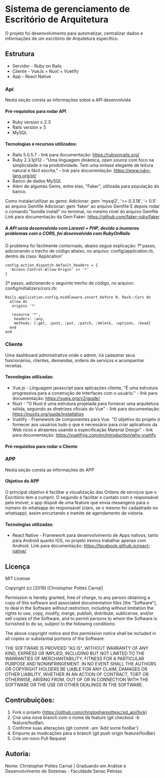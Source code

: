 # Sistema de gerenciamento de Escritório de Arquitetura
O projeto foi desenvolvimento para automatizar, centralizar dados e informações de um escritório de Arquitetura especifíco.


## Estrutura
* Servidor - Ruby on Rails
* Cliente - VueJs + Nuxt + Vuetify
* App - React Native


### Api
Nesta seção consta as informações sobre a API desenvolvida

#### Pré-requisitos para rodar API
* Ruby version ≥ 2.3
* Rails version ≥ 5
* MySQL

#### Tecnologias e recursos utilizados:
* Rails 5.0.5.7 - link para documentação: https://rubyonrails.org/
* Ruby 2.3.1p112 - "Uma linguagem dinâmica, open source com foco na simplicidade e na produtividade. Tem uma sintaxe elegante de leitura natural e fácil escrita." - link para documentação: https://www.ruby-lang.org/pt/
* Banco de dados MySQL
* Além de algumas Gems, entre elas, "Faker", utilizada para população do banco.

Como instalar/utilizar as gems: 
Adicionar: gem 'mysql2', '>= 0.3.18', '< 0.5' ao arquivo Gemfile
Adicionar: gem 'faker' ao arquivo Gemfile
E depois rodar o comando "bundle install" no terminal, no mesmo nível do arquivo Gemfile
Link para documentação da Gem Faker: https://github.com/faker-ruby/faker


##### A API seria desenvolvido com Laravel + PHP, devido a inumeros problemas com o CORS, foi desenvolvida com RubyOnRails

O problema foi fácilmente contornado, abaixo segue explicação:
1º passo, adicionando o trecho de código abaixo, no arquivo: config/application.rb, dentro da class 'Application'

```
config.action_dispatch.default_headers = {
  'Access-Control-Allow-Origin' => '*'
}
```

2º passo, adicionando o seguinte trecho de código, no arquivo: config/initializers/cors.rb:
```
Rails.application.config.middleware.insert_before 0, Rack::Cors do
  allow do
   origins '*'
  
   resource '*',
    headers: :any,
    methods: [:get, :post, :put, :patch, :delete, :options, :head]
  end
end
```

### Cliente
Uma dashboard administrativa onde o admin, irá cadastrar seus funcionários, clientes, demandas, ordens de serviços e acompanhar receitas.

#### Tecnologias utilizadas:
* Vue.js - Linguagem javascript para aplicações cliente, "É uma estrutura progressiva para a construção de interfaces com o usuário." - link para documentação: https://vuejs.org/v2/guide/
* Nuxt - "O Nuxt é uma estrutura projetada para fornecer uma arquitetura sólida, seguindo as diretrizes oficiais do Vue" - link para documentação: https://nuxtjs.org/guide/installation
* Vuetify - Framework de componentes para Vue. "O objetivo do projeto é fornecer aos usuários tudo o que é necessário para criar aplicativos da Web ricos e atraentes usando a especificação Material Design" - link para documentação: https://vuetifyjs.com/en/introduction/why-vuetify

#### Pré-requisitos para rodar o Cliente


### APP 
Nesta seção consta as informações do APP

#### Objetivo do APP
O principal objetivo é facilitar a visualização das Ordens de serviços que o Escritório tem a cumprir. O segundo é facilitar o contato com o responsável pelo imóvel, o app dispoẽ de uma feature que envia mesangens para o número do whatsapp do responsável (claro, se o mesmo for cadastrado no whatsapp), assim encurtando o tramite de agendamento de vistoria.

#### Tecnologias utilizadas:
* React Native - Framework para desenvolvimento de Apps nativos, tanto para Android quanto IOS, no projeto iremos trabalhar apenas com Android. Link para documentação: https://facebook.github.io/react-native/

## Licença
MIT License

Copyright (c) [2019] [Christopher Pottes Carnal]

Permission is hereby granted, free of charge, to any person obtaining a copy
of this software and associated documentation files (the "Software"), to deal
in the Software without restriction, including without limitation the rights
to use, copy, modify, merge, publish, distribute, sublicense, and/or sell
copies of the Software, and to permit persons to whom the Software is
furnished to do so, subject to the following conditions:

The above copyright notice and this permission notice shall be included in all
copies or substantial portions of the Software.

THE SOFTWARE IS PROVIDED "AS IS", WITHOUT WARRANTY OF ANY KIND, EXPRESS OR
IMPLIED, INCLUDING BUT NOT LIMITED TO THE WARRANTIES OF MERCHANTABILITY,
FITNESS FOR A PARTICULAR PURPOSE AND NONINFRINGEMENT. IN NO EVENT SHALL THE
AUTHORS OR COPYRIGHT HOLDERS BE LIABLE FOR ANY CLAIM, DAMAGES OR OTHER
LIABILITY, WHETHER IN AN ACTION OF CONTRACT, TORT OR OTHERWISE, ARISING FROM,
OUT OF OR IN CONNECTION WITH THE SOFTWARE OR THE USE OR OTHER DEALINGS IN THE
SOFTWARE.

## Contrubuições:
1. Fork o projeto (https://github.com/christopherpottesc/sd_api/fork)
2. Crie uma nova branch com o nome da feature (git checkout -b feature/fooBar)
3. Confirme suas alterações (git commit -am 'Add some fooBar')
4. Empurre as modicações para o branch (git push origin feature/fooBar)
5. Crie um novo Pull Request

## Autoria:
Nome: Christopher Pottes Carnal
|
Graduando em Análise e Desenvolvimento de Sistemas - Faculdade Senac Pelotas



